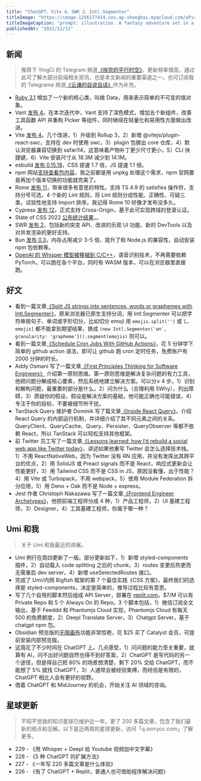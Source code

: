 ```yaml
---
title: "ChatGPT、Vite 4、SWR 2、Intl.Segmenter"
titleImage: "https://image-1256177414.cos.ap-shanghai.myqcloud.com/uPic/dhh4ul.png"
titleImageCaption: "prompt: illustration. A fantasy adventure set in a world where the three body problem has been solved, allowing for incredible feats of space travel and exploration"
publishedAt: "2022/12/12"
---
```


## 新闻
> 推荐下 YingCi 的 Telegram 频道[《咲奈的平行时空》](https://t.me/SakinaSpace)，更新频率很高，通过此可了解大部分前端相关资讯，也是本文新闻的重要渠道之一。也可订阅我的 Telegrame 频道[《云谦的自说自话》](https://t.me/yqtalk)作为补充。

* [Ruby 3.1](https://github.com/ruby/ruby/pull/6353) 增加了一个新的核心类，叫做 Data，用来表示简单的不可变的值对象。
* Vant [发布 4](https://zhuanlan.zhihu.com/p/589088487)。在本次迭代中，Vant 支持了深色模式，增加五个新组件，改善工具函数 API 并重构 Picker 等组件，同时继续在轻量化和易用性方面做出改进。
* Vite [发布 4](https://vitejs.dev/blog/announcing-vite4.html)。几个改进，1）升级到 Rollup 3，2）新增 @vitejs/plugin-react-swc，支持在 dev 时使用 swc，3）plugin 包挪出 core 仓库，4）默认浏览器兼容切换到 safari14，这意味着产物补丁更少尺寸更小，5）CLI 快捷键，6）Vite 安装尺寸从 18.3M 减少到 14.1M。
* esbuild [发布 0.15.18](https://github.com/evanw/esbuild/releases/tag/v0.15.18)，CSS 提速 1.7 倍，JS 提速 1.1 倍。
* npm 网站[支持查看包内容](https://github.blog/changelog/2022-12-06-explore-the-content-of-your-npm-packages-with-the-new-code-explorer/)，我之前都是用 unpkg 处理这个需求，npm 官网要是再加个版本切换的功能就完美了。
* Rome [发布 11](https://rome.tools/blog/2022/12/06/rome11/)，带来很多有意思的特性。支持 TS 4.9 的 satisfies 操作符，支持分号可选，4 个新的 Lint 规则，将 Lint 规则分成性能、正确性、可疑三类，试验性地支持 Import 排序。我记得 Rome 10 好像才发布没多久。
* Cypress [发布 12](https://www.cypress.io/blog/2022/12/06/announcing-cypress-12/)，正式支持 Cross-Origin，基于此可实现跨域的登录认证。
* State of CSS 2022 [公布统计结果](https://2022.stateofcss.com/en-US/)，。
* SWR [发布 2](https://swr.vercel.app/zh-CN/blog/swr-v2)，包括新的突变 API、改进的乐观 UI 功能、新的 DevTools 以及对并发渲染的更好支持。
* Bun [发布 0.3](https://bun.sh/blog/bun-v0.3.0)，内存占用减少 3-5 倍，提升了和 Node.js 的兼容性，自动安装 npm 包依赖等。
* [OpenAI 的 Whisper 模型被移植到 C/C++](https://github.com/ggerganov/whisper.cpp)，语音识别技术，不再需要依赖 PyTorch，可以跑在各个平台，同时有 WASM 版本，可以在浏览器里直接跑。

## 好文
* 看到一篇文章[《Split JS strings into sentences, words or graphemes with Intl.Segmenter》](https://www.stefanjudis.com/today-i-learned/how-to-split-javascript-strings-with-intl-segmenter/)，原来浏览器已原生支持分词，用 Intl.Segmenter 可以把字符串按句子、单词或字形切分，比如切分 emoji 用 `emojis.split('')` 或 `[…emojis]` 都不能拿到期望结果，换成 `(new Intl.Segmenter('en', granularity: 'grapheme'})).segment(emojis)` 则可以。
* 看到一篇文章[《Schedule Cron Jobs With GitHub Actions》](https://scribe.citizen4.eu/schedule-cron-jobs-with-github-actions-d279e8519cec)，花 5 分钟学下简单的 github action 语法，即可让 github 跑 cron 定时任务，免费账户有 2000 分钟的时长。
* Addy Osmani 写了一篇文章[《First Principles Thinking for Software Engineers》](https://addyosmani.com/blog/first-principles-thinking-software-engineers/) 介绍第一原则思维。第一原则思维是解决复杂问题的有力工具，他把问题分解成核心要素，然后系统地建立解决方案。可以分≤ 4 步。1）识别和解构问题，最重要的部分是什么，2）问为什么（合理利用 5Why），列出障碍，3）质疑你的假设，假设是解决方案的基础，他可能正确也可能错误，4）专注于你的目标，不要被细节所干扰。
* TanStack Query 维护者 Dominik 写了篇文章[《Inside React Query》](https://tkdodo.eu/blog/inside-react-query)，介绍 React Query 的内部运行机制，并详细介绍了其不同元素之间的关系。QueryClient、QueryCache、Query、Persister、QueryObserver 等都不依赖 React，所以 TanStack 可以轻松支持其他框架。
* 前 Twitter 员工写了一篇文章[《Lessons learned: how I’d rebuild a social web app like Twitter today》](https://paularmstrong.dev/blog/2022/11/28/lessons-learned-how-i-would-rebuild-twitter-today/)，讲述如果他重写 Twitter 会怎么选择技术栈。1）不用 ReactNativeWeb，因为 Twitter 没有 RN 应用，并没有发挥出其跨平台的优点，2）用 SolidJS 或 Preact signals 而不是 React，响应式更新会让性能更好，3）用 Tailwind CSS 而不是 CSS in JS，原因没看懂，出于性能？4）用 Vite 或 Turbopack，不用 webpack，5）使用 Module Federation 拆分应用，5）用 Deno + Oak 而不是 Node + express。
* Jest 作者 Christoph Nakazawa 写了一篇文章[《Frontend Engineer Archetypes》](https://cpojer.net/posts/frontend-engineering-archetypes)，他把前端工程师分成 4 种，1）产品工程师，2）UI 基建工程师，3）Designer，4）工具基建工程师，你属于哪一种？

## Umi 和我
> 关于 Umi 和我最近的进展。

* Umi 例行在周四更新了一版。部分更新如下，1）新增 styled-components 插件，2）自动载入 code splitting 之后的 chunk，3）routes 变更后热更而无需重启 dev server，4）新增 useSelectedRoutes 接口。
* 完成了 Umi/内网 Bigfish 框架的第 7 个最佳实践《CSS 方案》，最终我们的选择是 styled-components，决定是简单的，推导过程比较有意思。
* 写了几个自用的脚本然后组成 API Server，部署在 [replit.com](https://replit.com/)，$7/M 可以有 Private Repo 和 5 个 Always On 的 Repo。3 个脚本包括，1）微信订阅全文输出，基于 Feeddd 和 Phantomjs Cloud 实现，Phantomjs Cloud 有每天 500 的免费额度，2）Deepl Translate Server，3）Chatgpt Server，基于 chatgpt npm 包。
* Obsidian 预览版的[无限画布](https://forum.obsidian.md/t/obsidian-release-v1-1-0-insider-build/48954)功能非常惊艳，花 $25 买了 Catalyst 会员，可提前安装内部预览版。
* 这周花了不少时间在 ChatGPT 上。几点感受，1）问问题的能力至关重要，就算有 AI，问不出好问题自然也得不到好答案，2）ChatGPT 是写代码的另一个途径，但是得自己把 80% 的场景想清楚，剩下 20% 交给 ChatGPT，而不能想了 5% 就找 ChatGPT，3）人通常会被经验束缚，而经验是有限的，ChatGPT 相比人会有更好的视野。
* 借着 ChatGPT 和 MidJourney 的机会，开始关注 AI 领域的咨询。

## 星球更新
> 不知不觉我的知识星球已维护近一年，更了 200 多篇文章，包含了我们最新的观点和见解。以下是近两周的星球更新，访问「q.sorrycc.com」了解更多。

* 229 - 《用 Whisper + Deepl 给 Youtube 视频加中文字幕》
* 228 - 《5 种 ChatGPT 的扩展方法》
* 227 - 《一年写 220 多篇文章是什么体验》
* 226 - 《有了 ChatGPT + Replit，普通人也可借助程序解决问题》

